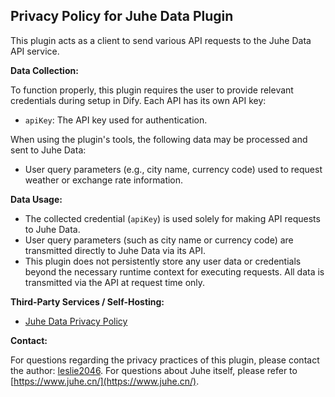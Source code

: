 ## Privacy Policy for Juhe Data Plugin

This plugin acts as a client to send various API requests to the Juhe Data API service.

**Data Collection:**

To function properly, this plugin requires the user to provide relevant credentials during setup in Dify. Each API has its own API key:

* `apiKey`: The API key used for authentication.

When using the plugin's tools, the following data may be processed and sent to Juhe Data:

* User query parameters (e.g., city name, currency code) used to request weather or exchange rate information.

**Data Usage:**

* The collected credential (`apiKey`) is used solely for making API requests to Juhe Data.
* User query parameters (such as city name or currency code) are transmitted directly to Juhe Data via its API.
* This plugin does not persistently store any user data or credentials beyond the necessary runtime context for executing requests. All data is transmitted via the API at request time only.

**Third-Party Services / Self-Hosting:**

* [Juhe Data Privacy Policy](https://www.juhe.cn/privacy)

**Contact:**

For questions regarding the privacy practices of this plugin, please contact the author: [leslie2046](https://github.com/leslie2046).
For questions about Juhe itself, please refer to [https://www.juhe.cn/](https://www.juhe.cn/).
